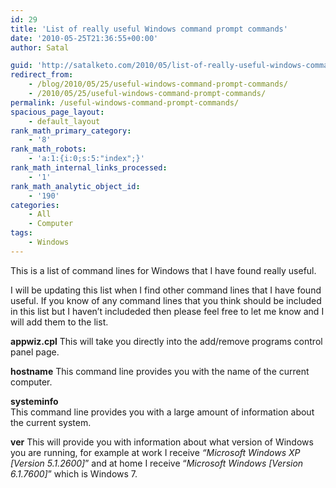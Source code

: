 ```yaml
---
id: 29
title: 'List of really useful Windows command prompt commands'
date: '2010-05-25T21:36:55+00:00'
author: Satal

guid: 'http://satalketo.com/2010/05/list-of-really-useful-windows-command-prompt-commands/'
redirect_from:
    - /blog/2010/05/25/useful-windows-command-prompt-commands/
    - /2010/05/25/useful-windows-command-prompt-commands/
permalink: /useful-windows-command-prompt-commands/
spacious_page_layout:
    - default_layout
rank_math_primary_category:
    - '8'
rank_math_robots:
    - 'a:1:{i:0;s:5:"index";}'
rank_math_internal_links_processed:
    - '1'
rank_math_analytic_object_id:
    - '190'
categories:
    - All
    - Computer
tags:
    - Windows
---
```


This is a list of command lines for Windows that I have found really useful.

I will be updating this list when I find other command lines that I have found useful. If you know of any command lines that you think should be included in this list but I haven’t includeded then please feel free to let me know and I will add them to the list.

**appwiz.cpl** This will take you directly into the add/remove programs control panel page.

**hostname** This command line provides you with the name of the current computer.

**systeminfo**  
This command line provides you with a large amount of information about the current system.

**ver** This will provide you with information about what version of Windows you are running, for example at work I receive *“Microsoft Windows XP \[Version 5.1.2600\]*” and at home I receive “*Microsoft Windows \[Version 6.1.7600\]*” which is Windows 7.